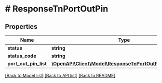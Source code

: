# # ResponseTnPortOutPin

## Properties

Name | Type | Description | Notes
------------ | ------------- | ------------- | -------------
**status** | **string** |  | [optional]
**status_code** | **string** |  | [optional]
**port_out_pin_list** | [**\OpenAPI\Client\Model\ResponseTnPortOutPinPortOutPinList**](ResponseTnPortOutPinPortOutPinList.md) |  | [optional]

[[Back to Model list]](../../README.md#models) [[Back to API list]](../../README.md#endpoints) [[Back to README]](../../README.md)
